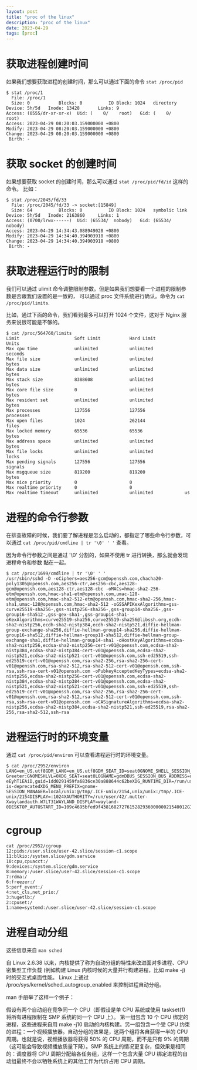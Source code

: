 ```yaml
---
layout: post
title: "proc of the linux"
description: "proc of the linux"
date: 2023-04-29
tags: [proc]
---
```


# 获取进程创建时间

如果我们想要获取进程的创建时间，那么可以通过下面的命令 `stat /proc/pid`

```shell
$ stat /proc/1
  File: /proc/1
  Size: 0         	Blocks: 0          IO Block: 1024   directory
Device: 5h/5d	Inode: 13428       Links: 9
Access: (0555/dr-xr-xr-x)  Uid: (    0/    root)   Gid: (    0/    root)
Access: 2023-04-29 08:20:03.159000000 +0800
Modify: 2023-04-29 08:20:03.159000000 +0800
Change: 2023-04-29 08:20:03.159000000 +0800
 Birth: -
```

# 获取 socket 的创建时间

如果想要获取 socket 的创建时间，那么可以通过 `stat /proc/pid/fd/id` 这样的命令。
比如：

```shell
$ stat /proc/2045/fd/33
  File: /proc/2045/fd/33 -> socket:[15849]
  Size: 64        	Blocks: 0          IO Block: 1024   symbolic link
Device: 5h/5d	Inode: 2163860     Links: 1
Access: (0700/lrwx------)  Uid: (65534/  nobody)   Gid: (65534/  nobody)
Access: 2023-04-29 14:34:43.088949028 +0800
Modify: 2023-04-29 14:34:40.394903918 +0800
Change: 2023-04-29 14:34:40.394903918 +0800
 Birth: -
```

# 获取进程运行时的限制

我们可以通过 ulimit 命令调整限制参数。但是如果我们想要看一个进程的限制参数是否跟我们设置的是一致的，
可以通过 proc 文件系统进行确认。命令为 `cat /proc/pid/limits`.

比如，通过下面的命令，我们看到最多可以打开 1024 个文件，这对于 Nginx 服务来说很可能是不够的。

```shell
$ cat /proc/564760/limits
Limit                     Soft Limit           Hard Limit           Units
Max cpu time              unlimited            unlimited            seconds
Max file size             unlimited            unlimited            bytes
Max data size             unlimited            unlimited            bytes
Max stack size            8388608              unlimited            bytes
Max core file size        0                    unlimited            bytes
Max resident set          unlimited            unlimited            bytes
Max processes             127556               127556               processes
Max open files            1024                 262144               files
Max locked memory         65536                65536                bytes
Max address space         unlimited            unlimited            bytes
Max file locks            unlimited            unlimited            locks
Max pending signals       127556               127556               signals
Max msgqueue size         819200               819200               bytes
Max nice priority         0                    0
Max realtime priority     0                    0
Max realtime timeout      unlimited            unlimited            us
```

# 进程的命令行参数

在排查故障的时候，我们要了解进程是怎么启动的，都指定了哪些命令行参数，可以通过
`cat /proc/pid/cmdline | tr '\0' ' '` 查看。

因为命令行参数之间是通过 '\0' 分割的，如果不使用 tr 进行转换，那么就会发现进程命令和参数
黏在一起。

```shell
$ cat /proc/1699/cmdline | tr '\0' ' '
/usr/sbin/sshd -D -oCiphers=aes256-gcm@openssh.com,chacha20-poly1305@openssh.com,aes256-ctr,aes256-cbc,aes128-gcm@openssh.com,aes128-ctr,aes128-cbc -oMACs=hmac-sha2-256-etm@openssh.com,hmac-sha1-etm@openssh.com,umac-128-etm@openssh.com,hmac-sha2-512-etm@openssh.com,hmac-sha2-256,hmac-sha1,umac-128@openssh.com,hmac-sha2-512 -oGSSAPIKexAlgorithms=gss-curve25519-sha256-,gss-nistp256-sha256-,gss-group14-sha256-,gss-group16-sha512-,gss-gex-sha1-,gss-group14-sha1- -oKexAlgorithms=curve25519-sha256,curve25519-sha256@libssh.org,ecdh-sha2-nistp256,ecdh-sha2-nistp384,ecdh-sha2-nistp521,diffie-hellman-group-exchange-sha256,diffie-hellman-group14-sha256,diffie-hellman-group16-sha512,diffie-hellman-group18-sha512,diffie-hellman-group-exchange-sha1,diffie-hellman-group14-sha1 -oHostKeyAlgorithms=ecdsa-sha2-nistp256,ecdsa-sha2-nistp256-cert-v01@openssh.com,ecdsa-sha2-nistp384,ecdsa-sha2-nistp384-cert-v01@openssh.com,ecdsa-sha2-nistp521,ecdsa-sha2-nistp521-cert-v01@openssh.com,ssh-ed25519,ssh-ed25519-cert-v01@openssh.com,rsa-sha2-256,rsa-sha2-256-cert-v01@openssh.com,rsa-sha2-512,rsa-sha2-512-cert-v01@openssh.com,ssh-rsa,ssh-rsa-cert-v01@openssh.com -oPubkeyAcceptedKeyTypes=ecdsa-sha2-nistp256,ecdsa-sha2-nistp256-cert-v01@openssh.com,ecdsa-sha2-nistp384,ecdsa-sha2-nistp384-cert-v01@openssh.com,ecdsa-sha2-nistp521,ecdsa-sha2-nistp521-cert-v01@openssh.com,ssh-ed25519,ssh-ed25519-cert-v01@openssh.com,rsa-sha2-256,rsa-sha2-256-cert-v01@openssh.com,rsa-sha2-512,rsa-sha2-512-cert-v01@openssh.com,ssh-rsa,ssh-rsa-cert-v01@openssh.com -oCASignatureAlgorithms=ecdsa-sha2-nistp256,ecdsa-sha2-nistp384,ecdsa-sha2-nistp521,ssh-ed25519,rsa-sha2-256,rsa-sha2-512,ssh-rsa
```

# 进程运行时的环境变量

通过 `cat /proc/pid/environ` 可以查看进程运行时的环境变量。

```shell
$ cat /proc/2952/environ
LANG=en_US.utf8GDM_LANG=en_US.utf8GDM_SEAT_ID=seat0GNOME_SHELL_SESSION_MODE=gdmGIO_USE_VFS=localUSERNAME=gdmXDG_VTNR=1GVFS_DISABLE_FUSE=1RUNNING_UNDER_GDM=trueXDG_SESSION_ID=c1USER=gdmPWD=/var/lib/gdmHOME=/var/lib/gdmXDG_SESSION_TYPE=waylandXDG_DATA_DIRS=/usr/share/gdm/greeter:/usr/local/share/:/usr/share/GDM_VERSION=40.0DCONF_PROFILE=gdmGVFS_REMOTE_VOLUME_MONITOR_IGNORE=1SHELL=/sbin/nologinXDG_SESSION_CLASS=greeterXDG_CURRENT_DESKTOP=GNOME-Greeter:GNOMESHLVL=0XDG_SEAT=seat0LOGNAME=gdmDBUS_SESSION_BUS_ADDRESS=unix:abstract=/tmp/dbus-eEyhT1EAiD,guid=1dd0291459fa6836ce30a888644c62beXDG_RUNTIME_DIR=/run/user/42PATH=/usr/local/sbin:/usr/local/bin:/usr/sbin:/usr/binGDM_SUPPORTED_SESSION_TYPES=wayland:x11QT_IM_MODULE=ibusXMODIFIERS=@im=ibusGNOME_DESKTOP_SESSION_ID=this-is-deprecatedXDG_MENU_PREFIX=gnome-SESSION_MANAGER=local/unix:@/tmp/.ICE-unix/2154,unix/unix:/tmp/.ICE-unix/2154DISPLAY=:1024XAUTHORITY=/run/user/42/.mutter-Xwaylandauth.W7LT31WAYLAND_DISPLAY=wayland-0DESKTOP_AUTOSTART_ID=109c4695bfed9f438168272761528293600000021540012GIO_LAUNCHED_DESKTOP_FILE=/etc/xdg/autostart/org.gnome.SettingsDaemon.Smartcard.desktopGIO_LAUNCHED_DESKTOP_FILE_PID=2952
```

# cgroup

```shell
cat /proc/2952/cgroup 
12:pids:/user.slice/user-42.slice/session-c1.scope
11:blkio:/system.slice/gdm.service
10:cpu,cpuacct:/
9:devices:/system.slice/gdm.service
8:memory:/user.slice/user-42.slice/session-c1.scope
7:rdma:/
6:freezer:/
5:perf_event:/
4:net_cls,net_prio:/
3:hugetlb:/
2:cpuset:/
1:name=systemd:/user.slice/user-42.slice/session-c1.scope
```

# 进程自动分组

这些信息来自 `man sched`

自 Linux 2.6.38 以来，内核提供了称为自动分组的特性来改进面对多进程、CPU 密集型工作负载 (例如构建 Linux 内核时候的大量并行构建进程，比如 make -j) 时的交互式桌面性能。
Linux 上通过 /proc/sys/kernel/sched_autogroup_enabled 来控制进程自动分组。

man 手册举了这样一个例子：

假设有两个自动组在竞争同一个 CPU（即假设是单 CPU 系统或使用 taskset(1) 将所有进程限制在 SMP 系统的同一个 CPU 上）。
第一组包含 10 个 CPU 绑定的进程，这些进程来自用 make -j10 启动的内核构建。另一组包含一个受 CPU 约束的进程：一个视频播放器。自动分组的效果是，这两个组将各自获得一半的 CPU 周期。也就是说，视频播放器将获得 50% 的 CPU 周期，而不是只有 9% 的周期（这可能会导致视频播放质量下降）。SMP 系统上的情况更复杂，但效果是相同的：调度器将 CPU 周期分配给各任务组，这样一个包含大量 CPU 绑定进程的自动组最终不会以牺牲系统上的其他工作为代价占用 CPU 周期。


